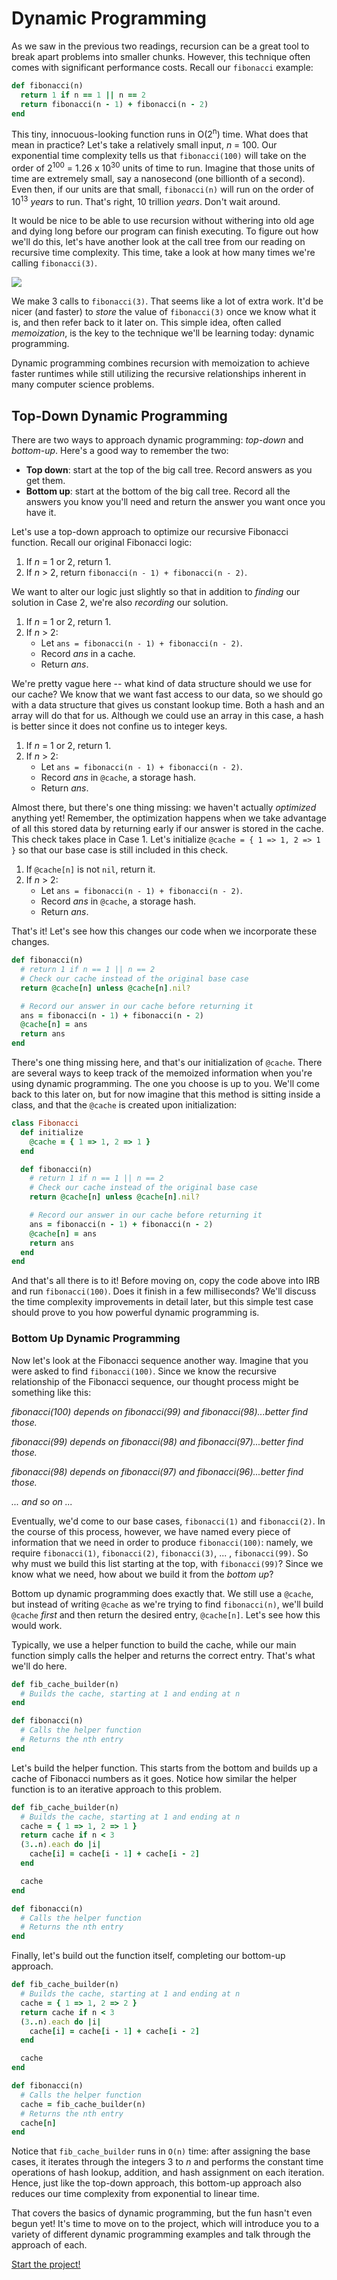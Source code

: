# Dynamic Programming

As we saw in the previous two readings, recursion can be a great tool to break apart problems into smaller chunks. However, this technique often comes with significant performance costs. Recall our `fibonacci` example:

```ruby
def fibonacci(n)
  return 1 if n == 1 || n == 2
  return fibonacci(n - 1) + fibonacci(n - 2)
end
```

This tiny, innocuous-looking function runs in O(2<sup>n</sup>) time. What does that mean in practice? Let's take a relatively small input, *n* = 100. Our exponential time complexity tells us that `fibonacci(100)` will take on the order of 2<sup>100</sup> = 1.26 x 10<sup>30</sup> units of time to run. Imagine that those units of time are extremely small, say a nanosecond (one billionth of a second). Even then, if our units are that small, `fibonacci(n)` will run on the order of 10<sup>13</sup> *years* to run. That's right, 10 trillion *years*. Don't wait around.

It would be nice to be able to use recursion without withering into old age and dying long before our program can finish executing. To figure out how we'll do this, let's have another look at the call tree from our reading on recursive time complexity. This time, take a look at how many times we're calling `fibonacci(3)`.  

<img src="dp_images/fib_call_tree_2.png" />

We make 3 calls to `fibonacci(3)`. That seems like a lot of extra work. It'd be nicer (and faster) to *store* the value of `fibonacci(3)` once we know what it is, and then refer back to it later on. This simple idea, often called *memoization*, is the key to the technique we'll be learning today: dynamic programming.

Dynamic programming combines recursion with memoization to achieve faster runtimes while still utilizing the recursive relationships inherent in many computer science problems.

## Top-Down Dynamic Programming

There are two ways to approach dynamic programming: *top-down* and *bottom-up*. Here's a good way to remember the two:

- **Top down**: start at the top of the big call tree. Record answers as you get them.
- **Bottom up**: start at the bottom of the big call tree. Record all the answers you know you'll need and return the answer you want once you have it.

Let's use a top-down approach to optimize our recursive Fibonacci function. Recall our original Fibonacci logic:

1. If *n* = 1 or 2, return 1.
2. If *n* > 2, return `fibonacci(n - 1) + fibonacci(n - 2)`.

We want to alter our logic just slightly so that in addition to *finding* our solution in Case 2, we're also *recording* our solution.

1. If *n* = 1 or 2, return 1.
2. If *n* > 2:
    - Let `ans = fibonacci(n - 1) + fibonacci(n - 2)`.
    - Record *ans* in a cache.
    - Return *ans*.

We're pretty vague here -- what kind of data structure should we use for our cache? We know that we want fast access to our data, so we should go with a data structure that gives us constant lookup time. Both a hash and an array will do that for us. Although we could use an array in this case, a hash is better since it does not confine us to integer keys.

1. If *n* = 1 or 2, return 1.
2. If *n* > 2:
    - Let `ans = fibonacci(n - 1) + fibonacci(n - 2)`.
    - Record *ans* in `@cache`, a storage hash.
    - Return *ans*.

Almost there, but there's one thing missing: we haven't actually *optimized* anything yet! Remember, the optimization happens when we take advantage of all this stored data by returning early if our answer is stored in the cache. This check takes place in Case 1. Let's initialize `@cache = { 1 => 1, 2 => 1 }` so that our base case is still included in this check.

1. If `@cache[n]` is not `nil`, return it.
2. If *n* > 2:
    - Let `ans = fibonacci(n - 1) + fibonacci(n - 2)`.
    - Record *ans* in `@cache`, a storage hash.
    - Return *ans*.

That's it! Let's see how this changes our code when we incorporate these changes.

```ruby
def fibonacci(n)
  # return 1 if n == 1 || n == 2
  # Check our cache instead of the original base case
  return @cache[n] unless @cache[n].nil?

  # Record our answer in our cache before returning it
  ans = fibonacci(n - 1) + fibonacci(n - 2)
  @cache[n] = ans
  return ans
end
```

There's one thing missing here, and that's our initialization of `@cache`. There are several ways to keep track of the memoized information when you're using dynamic programming. The one you choose is up to you. We'll come back to this later on, but for now imagine that this method is sitting inside a class, and that the `@cache` is created upon initialization:

```ruby
class Fibonacci
  def initialize
    @cache = { 1 => 1, 2 => 1 }
  end

  def fibonacci(n)
    # return 1 if n == 1 || n == 2
    # Check our cache instead of the original base case
    return @cache[n] unless @cache[n].nil?

    # Record our answer in our cache before returning it
    ans = fibonacci(n - 1) + fibonacci(n - 2)
    @cache[n] = ans
    return ans
  end
end
```
And that's all there is to it! Before moving on, copy the code above into IRB and run `fibonacci(100)`. Does it finish in a few milliseconds? We'll discuss the time complexity improvements in detail later, but this simple test case should prove to you how powerful dynamic programming is.

### Bottom Up Dynamic Programming

Now let's look at the Fibonacci sequence another way. Imagine that you were asked to find `fibonacci(100)`. Since we know the recursive relationship of the Fibonacci sequence, our thought process might be something like this:

*fibonacci(100) depends on fibonacci(99) and fibonacci(98)...better find those.*

*fibonacci(99) depends on fibonacci(98) and fibonacci(97)...better find those.*

*fibonacci(98) depends on fibonacci(97) and fibonacci(96)...better find those.*

*... and so on ...*

Eventually, we'd come to our base cases, `fibonacci(1)` and `fibonacci(2)`. In the course of this process, however, we have named every piece of information that we need in order to produce `fibonacci(100)`: namely, we require `fibonacci(1)`, `fibonacci(2)`, `fibonacci(3)`, ... , `fibonacci(99)`. So why must we build this list starting at the top, with `fibonacci(99)`? Since we know what we need, how about we build it from the *bottom up*?

Bottom up dynamic programming does exactly that. We still use a `@cache`, but instead of writing `@cache` as we're trying to find `fibonacci(n)`, we'll build `@cache` *first* and then return the desired entry, `@cache[n]`. Let's see how this would work.

Typically, we use a helper function to build the cache, while our main function simply calls the helper and returns the correct entry. That's what we'll do here.

```ruby
def fib_cache_builder(n)
  # Builds the cache, starting at 1 and ending at n
end

def fibonacci(n)
  # Calls the helper function
  # Returns the nth entry
end
```
Let's build the helper function. This starts from the bottom and builds up a cache of Fibonacci numbers as it goes. Notice how similar the helper function is to an iterative approach to this problem.

```ruby
def fib_cache_builder(n)
  # Builds the cache, starting at 1 and ending at n
  cache = { 1 => 1, 2 => 1 }
  return cache if n < 3
  (3..n).each do |i|
    cache[i] = cache[i - 1] + cache[i - 2]
  end

  cache
end

def fibonacci(n)
  # Calls the helper function
  # Returns the nth entry
end
```

Finally, let's build out the function itself, completing our bottom-up approach.

```ruby
def fib_cache_builder(n)
  # Builds the cache, starting at 1 and ending at n
  cache = { 1 => 1, 2 => 2 }
  return cache if n < 3
  (3..n).each do |i|
    cache[i] = cache[i - 1] + cache[i - 2]
  end

  cache
end

def fibonacci(n)
  # Calls the helper function
  cache = fib_cache_builder(n)
  # Returns the nth entry
  cache[n]
end
```
Notice that `fib_cache_builder` runs in `O(n)` time: after assigning the base cases, it iterates through the integers 3 to *n* and performs the constant time operations of hash lookup, addition, and hash assignment on each iteration. Hence, just like the top-down approach, this bottom-up approach also reduces our time complexity from exponential to linear time.

That covers the basics of dynamic programming, but the fun hasn't even begun yet! It's time to move on to the project, which will introduce you to a variety of different dynamic programming examples and talk through the approach of each.

[Start the project!](./dynamic_programming_2.md)
